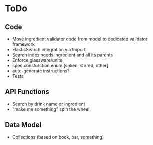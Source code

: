 ToDo
====

Code
----
* Move ingredient validator code from model to dedicated validator framework
* ElasticSearch integration via Import
* Search index needs ingredient and all its parents
* Enforce glassware/units
* spec.consturction enum [snken, stirred, other]
* auto-generate instructions?
* Tests

API Functions
-------------
* Search by drink name or ingredient
* "make me something" spin the wheel

Data Model
----------
* Collections (based on book, bar, something)
